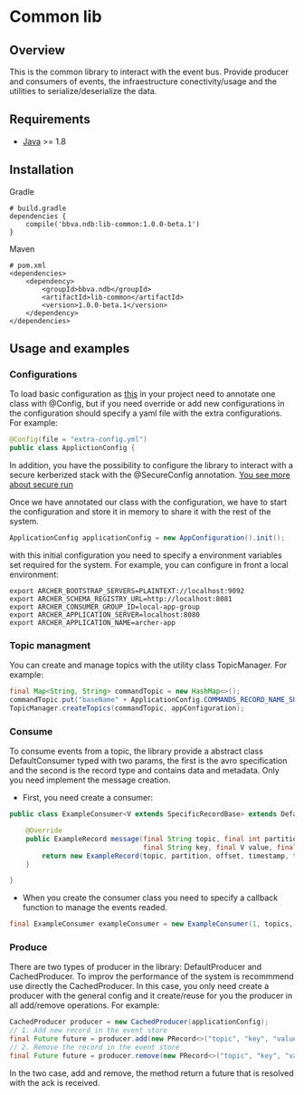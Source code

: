 Common lib
==================

## Overview

This is the common library to interact with the event bus. Provide producer and consumers of events, the infraestructure conectivity/usage and the utilities to serialize/deserialize the data.

## Requirements

* [Java](https://www.java.com) >= 1.8

## Installation

Gradle
```text/plain
# build.gradle
dependencies {
	compile('bbva.ndb:lib-common:1.0.0-beta.1')
}
```

Maven
```text/plain
# pom.xml
<dependencies>
    <dependency>
        <groupId>bbva.ndb</groupId>
        <artifactId>lib-common</artifactId>
        <version>1.0.0-beta.1</version>
    </dependency>
</dependencies>
```


## Usage and examples

### Configurations

To load basic configuration as [this](src/main/resources/common-config.yml) in your project need to annotate one class with @Config, but if you need override or add new configurations in the configuration should specify a yaml file with the extra configurations. For example:
``` java
@Config(file = "extra-config.yml")
public class ApplictionConfig {

```

In addition, you have the possibility to configure the library to interact with a secure kerberized stack with the @SecureConfig annotation. 
[You see more about secure run](kerberos.md)

Once we have annotated our class with the configuration, we have to start the configuration and store it in memory to share it with the rest of the system.
```java
ApplicationConfig applicationConfig = new AppConfiguration().init();
```

with this initial configuration you need to specify a environment variables set required for the system. For example, you can configure in front a local environment:
```
export ARCHER_BOOTSTRAP_SERVERS=PLAINTEXT://localhost:9092
export ARCHER_SCHEMA_REGISTRY_URL=http://localhost:8081
export ARCHER_CONSUMER_GROUP_ID=local-app-group
export ARCHER_APPLICATION_SERVER=localhost:8080
export ARCHER_APPLICATION_NAME=archer-app
```

### Topic managment

You can create and manage topics with the utility class TopicManager. For example:
```java
final Map<String, String> commandTopic = new HashMap<>();
commandTopic.put("baseName" + ApplicationConfig.COMMANDS_RECORD_NAME_SUFFIX, ApplicationConfig.COMMANDS_RECORD_TYPE);
TopicManager.createTopics(commandTopic, appConfiguration);
```


### Consume
To consume events from a topic, the library provide a abstract class DefaultConsumer typed with two params, the first is the avro specification and the second is the record type and contains data and metadata. Only you need implement the message creation.
- First, you need create a consumer:
```java
public class ExampleConsumer<V extends SpecificRecordBase> extends DefaultConsumer<V, ExampleRecord> {

    @Override
    public ExampleRecord message(final String topic, final int partition, final long offset, final long timestamp, final TimestampType timestampType,
                                 final String key, final V value, final RecordHeaders headers) {
        return new ExampleRecord(topic, partition, offset, timestamp, timestampType, key, value, headers);
    }

}

```
- When you create the consumer class you need to specify a callback function to manage the events readed.
```java
final ExampleConsumer exampleConsumer = new ExampleConsumer(1, topics, callbackFunction, configuration);
```

### Produce
There are two types of producer in the library: DefaultProducer and CachedProducer. To improv the performance of the system is recommmend use directly the CachedProducer. In this case, you only need create a producer with the general config and it create/reuse for you the producer in all add/remove operations. For example:
```java
CachedProducer producer = new CachedProducer(applicationConfig);
// 1. Add new record in the event store
final Future future = producer.add(new PRecord<>("topic", "key", "value", new RecordHeaders()), producerCallback);
// 2. Remove the record in the event store
final Future future = producer.remove(new PRecord<>("topic", "key", "value", new RecordHeaders()), String.class, producerCallback);
```
In the two case, add and remove, the method return a future that is resolved with the ack is received.
